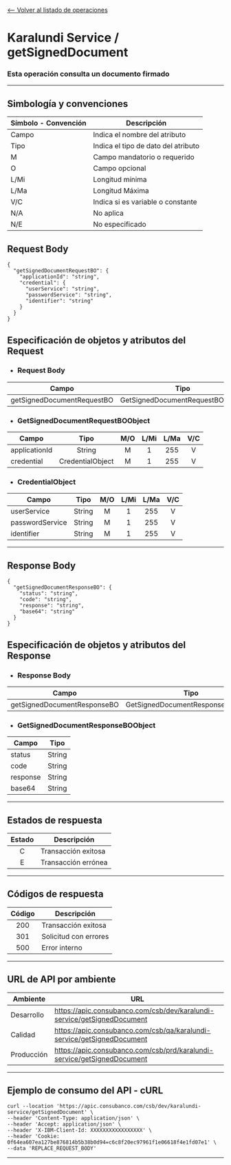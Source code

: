 [<-- Volver al listado de operaciones](./../../index.md)

# Karalundi Service / getSignedDocument

###  Esta operación consulta un documento firmado
---


## Simbología y convenciones
|Símbolo - Convención|Descripción|
|-|-|
|Campo|Indica el nombre del atributo|
|Tipo|Indica el tipo de dato del atributo|
|M|Campo mandatorio o requerido|
|O|Campo opcional|
|L/Mi|Longitud mínima|
|L/Ma|Longitud Máxima|
|V/C|Indica si es variable o constante|
|N/A|No aplica|
|N/E|No especificado|


## Request Body
```
{
  "getSignedDocumentRequestBO": {
    "applicationId": "string",
    "credential": {
      "userService": "string",
      "passwordService": "string",
      "identifier": "string"
    }
  }
}
```
## Especificación de objetos y atributos del Request
* ### Request Body
| Campo | Tipo | M/O | L/Mi | L/Ma | V/C |
|-|:-:|:-:|:-:|:-:|:-:|
|getSignedDocumentRequestBO|GetSignedDocumentRequestBOObject|M|1|255|V|

* ### GetSignedDocumentRequestBOObject
| Campo | Tipo | M/O | L/Mi | L/Ma | V/C |
|-|:-:|:-:|:-:|:-:|:-:|
|applicationId|String|M|1|255|V|
|credential|CredentialObject|M|1|255|V|

* ### CredentialObject
| Campo | Tipo | M/O | L/Mi | L/Ma | V/C |
|-|:-:|:-:|:-:|:-:|:-:|
|userService|String|M|1|255|V|
|passwordService|String|M|1|255|V|
|identifier|String|M|1|255|V|


---

## Response Body
```
{
  "getSignedDocumentResponseBO": {
    "status": "string",
    "code": "string",
    "response": "string",
    "base64": "string"
  }
}
```
## Especificación de objetos y atributos del Response
* ### Response Body
| Campo | Tipo |
|-|:-:|
|getSignedDocumentResponseBO|GetSignedDocumentResponseBOObject|

* ### GetSignedDocumentResponseBOObject
| Campo | Tipo |
|-|:-:|
|status|String|
|code|String|
|response|String|
|base64|String|

---

## Estados de respuesta
|Estado|Descripción|
|:-:|-|
|C|Transacción exitosa|
|E|Transacción errónea|

---
## Códigos de respuesta
|Código|Descripción|
|:-:|-|
|200|Transacción exitosa|
|301|Solicitud con errores|
|500|Error interno|

---


## URL de API por ambiente
|Ambiente|URL|
|-|-|
|Desarrollo|https://apic.consubanco.com/csb/dev/karalundi-service/getSignedDocument|    
|Calidad|https://apic.consubanco.com/csb/qa/karalundi-service/getSignedDocument|
|Producción|https://apic.consubanco.com/csb/prd/karalundi-service/getSignedDocument|

---


## Ejemplo de consumo del API - cURL
```
curl --location 'https://apic.consubanco.com/csb/dev/karalundi-service/getSignedDocument' \
--header 'Content-Type: application/json' \
--header 'Accept: application/json' \
--header 'X-IBM-Client-Id: XXXXXXXXXXXXXXXXX' \
--header 'Cookie: 0f64ea607ea127be876814b5b38b0d94=c6c8f20ec97961f1e06618f4e1fd07e1' \
--data 'REPLACE_REQUEST_BODY'
```
---

